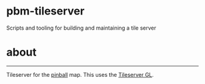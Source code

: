 # pbm-tileserver
Scripts and tooling for building and maintaining a tile server

# about
----------------------
Tileserver for the [pinball](https://pinballmap.com/) map. This uses the [Tileserver GL](http://tileserver.org/).
